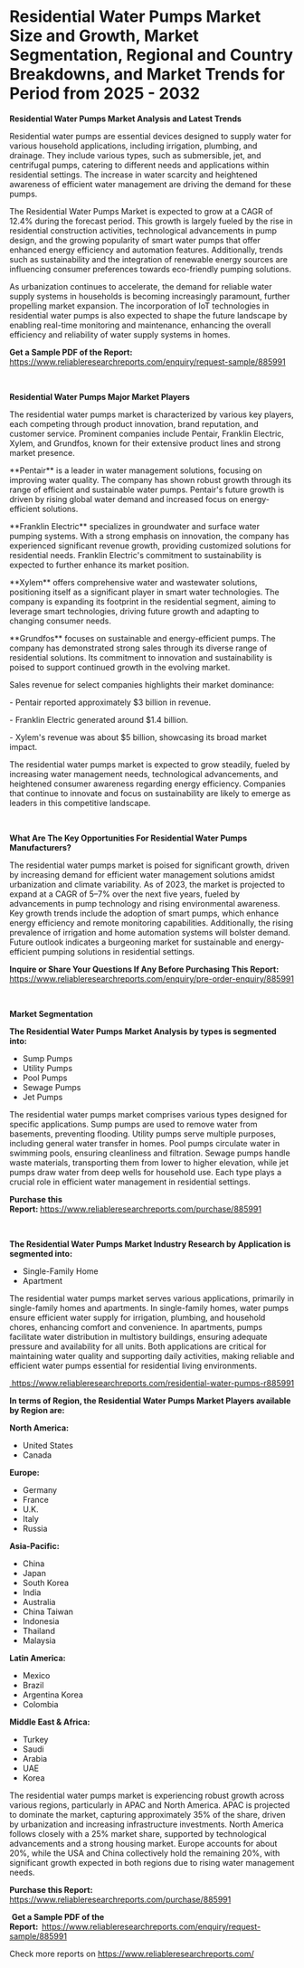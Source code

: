 <p><h1>Residential Water Pumps Market Size and Growth, Market Segmentation, Regional and Country Breakdowns, and Market Trends for Period from 2025 -  2032</h1></p><p><strong>Residential Water Pumps Market Analysis and Latest Trends</strong></p>
<p><p>Residential water pumps are essential devices designed to supply water for various household applications, including irrigation, plumbing, and drainage. They include various types, such as submersible, jet, and centrifugal pumps, catering to different needs and applications within residential settings. The increase in water scarcity and heightened awareness of efficient water management are driving the demand for these pumps.</p><p>The Residential Water Pumps Market is expected to grow at a CAGR of 12.4% during the forecast period. This growth is largely fueled by the rise in residential construction activities, technological advancements in pump design, and the growing popularity of smart water pumps that offer enhanced energy efficiency and automation features. Additionally, trends such as sustainability and the integration of renewable energy sources are influencing consumer preferences towards eco-friendly pumping solutions. </p><p>As urbanization continues to accelerate, the demand for reliable water supply systems in households is becoming increasingly paramount, further propelling market expansion. The incorporation of IoT technologies in residential water pumps is also expected to shape the future landscape by enabling real-time monitoring and maintenance, enhancing the overall efficiency and reliability of water supply systems in homes.</p></p>
<p><strong>Get a Sample PDF of the Report:&nbsp;</strong> <a href="https://www.reliableresearchreports.com/enquiry/request-sample/885991?utm_campaign=3056&utm_medium=2&utm_source=Github&utm_content=ia&utm_term=08042025&utm_id=residential-water-pumps">https://www.reliableresearchreports.com/enquiry/request-sample/885991</a></p>
<p>&nbsp;</p>
<p><strong>Residential Water Pumps Major Market Players</strong></p>
<p><p>The residential water pumps market is characterized by various key players, each competing through product innovation, brand reputation, and customer service. Prominent companies include Pentair, Franklin Electric, Xylem, and Grundfos, known for their extensive product lines and strong market presence.</p><p>**Pentair** is a leader in water management solutions, focusing on improving water quality. The company has shown robust growth through its range of efficient and sustainable water pumps. Pentair's future growth is driven by rising global water demand and increased focus on energy-efficient solutions.</p><p>**Franklin Electric** specializes in groundwater and surface water pumping systems. With a strong emphasis on innovation, the company has experienced significant revenue growth, providing customized solutions for residential needs. Franklin Electric's commitment to sustainability is expected to further enhance its market position.</p><p>**Xylem** offers comprehensive water and wastewater solutions, positioning itself as a significant player in smart water technologies. The company is expanding its footprint in the residential segment, aiming to leverage smart technologies, driving future growth and adapting to changing consumer needs.</p><p>**Grundfos** focuses on sustainable and energy-efficient pumps. The company has demonstrated strong sales through its diverse range of residential solutions. Its commitment to innovation and sustainability is poised to support continued growth in the evolving market.</p><p>Sales revenue for select companies highlights their market dominance: </p><p>- Pentair reported approximately $3 billion in revenue.</p><p>- Franklin Electric generated around $1.4 billion.</p><p>- Xylem's revenue was about $5 billion, showcasing its broad market impact.</p><p>The residential water pumps market is expected to grow steadily, fueled by increasing water management needs, technological advancements, and heightened consumer awareness regarding energy efficiency. Companies that continue to innovate and focus on sustainability are likely to emerge as leaders in this competitive landscape.</p></p>
<p>&nbsp;</p>
<p><strong>What Are The Key Opportunities For Residential Water Pumps Manufacturers?</strong></p>
<p><p>The residential water pumps market is poised for significant growth, driven by increasing demand for efficient water management solutions amidst urbanization and climate variability. As of 2023, the market is projected to expand at a CAGR of 5–7% over the next five years, fueled by advancements in pump technology and rising environmental awareness. Key growth trends include the adoption of smart pumps, which enhance energy efficiency and remote monitoring capabilities. Additionally, the rising prevalence of irrigation and home automation systems will bolster demand. Future outlook indicates a burgeoning market for sustainable and energy-efficient pumping solutions in residential settings.</p></p>
<p><strong>Inquire or Share Your Questions If Any Before Purchasing This Report:</strong> <a href="https://www.reliableresearchreports.com/enquiry/pre-order-enquiry/885991?utm_campaign=3056&utm_medium=2&utm_source=Github&utm_content=ia&utm_term=08042025&utm_id=residential-water-pumps">https://www.reliableresearchreports.com/enquiry/pre-order-enquiry/885991</a></p>
<p>&nbsp;</p>
<p><strong>Market Segmentation</strong></p>
<p><strong>The Residential Water Pumps Market Analysis by types is segmented into:</strong></p>
<p><ul><li>Sump Pumps</li><li>Utility Pumps</li><li>Pool Pumps</li><li>Sewage Pumps</li><li>Jet Pumps</li></ul></p>
<p><p>The residential water pumps market comprises various types designed for specific applications. Sump pumps are used to remove water from basements, preventing flooding. Utility pumps serve multiple purposes, including general water transfer in homes. Pool pumps circulate water in swimming pools, ensuring cleanliness and filtration. Sewage pumps handle waste materials, transporting them from lower to higher elevation, while jet pumps draw water from deep wells for household use. Each type plays a crucial role in efficient water management in residential settings.</p></p>
<p><strong>Purchase this Report:&nbsp;</strong><a href="https://www.reliableresearchreports.com/purchase/885991?utm_campaign=3056&utm_medium=2&utm_source=Github&utm_content=ia&utm_term=08042025&utm_id=residential-water-pumps">https://www.reliableresearchreports.com/purchase/885991</a></p>
<p>&nbsp;</p>
<p><strong>The Residential Water Pumps Market Industry Research by Application is segmented into:</strong></p>
<p><ul><li>Single-Family Home</li><li>Apartment</li></ul></p>
<p><p>The residential water pumps market serves various applications, primarily in single-family homes and apartments. In single-family homes, water pumps ensure efficient water supply for irrigation, plumbing, and household chores, enhancing comfort and convenience. In apartments, pumps facilitate water distribution in multistory buildings, ensuring adequate pressure and availability for all units. Both applications are critical for maintaining water quality and supporting daily activities, making reliable and efficient water pumps essential for residential living environments.</p></p>
<p><a href="https://www.reliableresearchreports.com/residential-water-pumps-r885991?utm_campaign=3056&utm_medium=2&utm_source=Github&utm_content=ia&utm_term=08042025&utm_id=residential-water-pumps">&nbsp;https://www.reliableresearchreports.com/residential-water-pumps-r885991</a></p>
<p><strong>In terms of Region, the Residential Water Pumps Market Players available by Region are:</strong></p>
<p>
    <p> <strong> North America: </strong>
        <ul>
            <li>United States</li>
            <li>Canada</li>
        </ul>
        </p> 
    <p> <strong> Europe: </strong>
        <ul>
            <li>Germany</li>
            <li>France</li>
            <li>U.K.</li>
            <li>Italy</li>
            <li>Russia</li>
        </ul>
        </p> 
    <p> <strong> Asia-Pacific: </strong>
        <ul>
            <li>China</li>
            <li>Japan</li>
            <li>South Korea</li>
            <li>India</li>
            <li>Australia</li>
            <li>China Taiwan</li>
            <li>Indonesia</li>
            <li>Thailand</li>
            <li>Malaysia</li>
        </ul>
        </p> 
    <p> <strong> Latin America: </strong>
        <ul>
            <li>Mexico</li>
            <li>Brazil</li>
            <li>Argentina Korea</li>
            <li>Colombia</li>
        </ul>
        </p> 
    <p> <strong> Middle East & Africa: </strong>
        <ul>
            <li>Turkey</li>
            <li>Saudi</li>
            <li>Arabia</li>
            <li>UAE</li>
            <li>Korea</li>
        </ul>
    </p>
    </p>
<p><p>The residential water pumps market is experiencing robust growth across various regions, particularly in APAC and North America. APAC is projected to dominate the market, capturing approximately 35% of the share, driven by urbanization and increasing infrastructure investments. North America follows closely with a 25% market share, supported by technological advancements and a strong housing market. Europe accounts for about 20%, while the USA and China collectively hold the remaining 20%, with significant growth expected in both regions due to rising water management needs.</p></p>
<p><strong>Purchase this Report: </strong><a href="https://www.reliableresearchreports.com/purchase/885991?utm_campaign=3056&utm_medium=2&utm_source=Github&utm_content=ia&utm_term=08042025&utm_id=residential-water-pumps">https://www.reliableresearchreports.com/purchase/885991</a></p>
<p>&nbsp;<strong>Get a Sample PDF of the Report:&nbsp;&nbsp;</strong><a href="https://www.reliableresearchreports.com/enquiry/request-sample/885991?utm_campaign=3056&utm_medium=2&utm_source=Github&utm_content=ia&utm_term=08042025&utm_id=residential-water-pumps">https://www.reliableresearchreports.com/enquiry/request-sample/885991</a></p>
<p><strong></strong></p>
<p>Check more reports on <a href="https://www.reliableresearchreports.com/?utm_campaign=3056&utm_medium=2&utm_source=Github&utm_content=ia&utm_term=08042025&utm_id=residential-water-pumps">https://www.reliableresearchreports.com/</a></p>